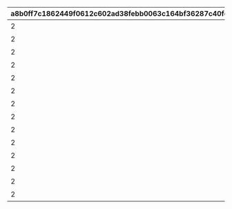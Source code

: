 |a8b0ff7c1862449f0612c602ad38febb0063c164bf36287c40fde7e5477f511d|525b9135a3581d2159c4aab66b47af530ea14e34e812dfc909e1bac1aab9a933|e1224321b7ffe6a2deea5e8d805b93446dbf94ba5a5a3ea30142659436e53dce|e15fe041c19e236b20c09b9df27757dea5b669e15ec4ab708fb77a8bdc9fcb86|a33b6926d5873b238b579f35661afe49e5e461c39fa24a4b0919872ecf5ca85f|6b55e52633627ff10ce5252e339d317d2c98a4634e365e3b6f25bcc918fc9fa5|86849ed60d7d9e898815c1d4cd855db70cc77a0c1df426bab594c49dc465800d|7edcbc43327066b059b6c3cbd5826eafe967e2304fe44926140000e2653c0d61|4798e94e11a1ba1cdfa2ccb3e9bfa8a22d312f4d06c70771909893a44a26c35b|595394405f31ad4681ee91b4c63c4a36988595ce3cda31c7d12b6fe51bf6d1fb|6fe9c29a90eafa13cd80e2e6a122f697c0762ce79e9da852df11b24cdb6a9091|09a8cc7d8e182f0b03b29143eef6e36084eee5f5183a6f8724cdc02604844d8f|
| --- | --- | --- | --- | --- | --- | --- | --- | --- | --- | --- | --- |
|2|80001|80001_2|1|1|★3確定 アニメガチャチケット （プリンセスコネクト！Re:Dive 1）|24005|1|80000|0|80001_3|80001_1|
|2|80002|80002_2|1|1|★3確定 アニメガチャチケット （プリンセスコネクト！Re:Dive 2）|24006|1|80000|0|80002_3|80002_1|
|2|80003|80003_2|1|1|★3確定 アニメガチャチケット （プリンセスコネクト！Re:Dive 3）|24007|1|80000|0|80003_3|80003_1|
|2|80004|80004_2|1|1|★3確定 アニメガチャチケット （プリンセスコネクト！Re:Dive 4）|24008|1|80000|0|80004_3|80004_1|
|2|80005|80005_2|1|1|★3確定 プリコネフェス記念ガチャチケット|24009|1|80000|0|80005_3|80005_1|
|2|80006|80006_2|1|1|★3確定 プリコネフェス2022記念ガチャチケット|24010|1|80000|0|80006_3|80006_1|
|2|80007|80007_2|1|1|★3確定アニメガチャチケット プリンセスコネクト！Re:Dive Season2 1|24011|1|80000|0|80007_3|80007_1|
|2|80008|80008_2|1|1|★3確定アニメガチャチケット プリンセスコネクト！Re:Dive Season2 2|24012|1|80000|0|80008_3|80008_1|
|2|80009|80009_2|1|1|★3確定アニメガチャチケット プリンセスコネクト！Re:Dive Season2 3|24013|1|80000|0|80009_3|80009_1|
|2|80010|80010_2|1|1|★3確定 プリコネフェス2023記念ガチャチケット|24014|1|80000|0|80010_3|80010_1|
|2|80011|80011_2|1|1|★3確定 5周年記念ガチャチケット|24015|1|80000|0|80011_3|80011_1|
|2|80012|80012_2|1|1|★3確定 スタートダッシュガチャチケット|24016|1|80000|0|80012_3|80012_1|
|2|80013|80013_2|1|1|★3確定 プリコネフェス2024記念ガチャチケット|24017|1|80000|0|80013_3|80013_1|
|2|80014|80014_2|1|1|★3確定 プリコネフェス2025記念ガチャチケット|24018|1|80000|0|80014_3|80014_1|